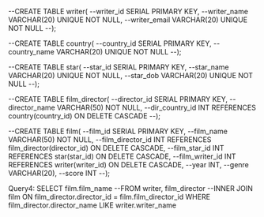 --CREATE TABLE writer(
--writer_id SERIAL PRIMARY KEY,
--writer_name VARCHAR(20) UNIQUE NOT NULL,
--writer_email VARCHAR(20) UNIQUE NOT NULL
--);

--CREATE TABLE country(
--country_id SERIAL PRIMARY KEY,
--country_name VARCHAR(20) UNIQUE NOT NULL
--);

--CREATE TABLE star(
--star_id SERIAL PRIMARY KEY,
--star_name VARCHAR(20) UNIQUE NOT NULL,
--star_dob VARCHAR(20) UNIQUE NOT NULL
--);

--CREATE TABLE film_director(
--director_id SERIAL PRIMARY KEY,
--director_name VARCHAR(50) NOT NULL,
--dir_country_id INT REFERENCES country(country_id) ON DELETE CASCADE
--);

--CREATE TABLE film(
--film_id SERIAL PRIMARY KEY,
--film_name VARCHAR(50) NOT NULL,
--film_director_id INT REFERENCES film_director(director_id) ON DELETE CASCADE,
--film_star_id INT REFERENCES star(star_id) ON DELETE CASCADE,
--film_writer_id INT REFERENCES writer(writer_id) ON DELETE CASCADE,
--year INT,
--genre VARCHAR(20),
--score INT
--);

Query4:
SELECT film.film_name
--FROM writer, film_director
--INNER JOIN film ON film_director.director_id = film.film_director_id WHERE film_director.director_name LIKE writer.writer_name